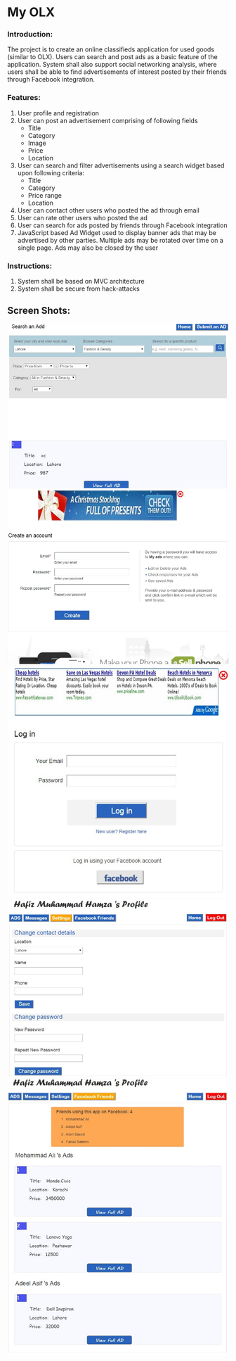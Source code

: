 # My OLX

### Introduction:
The project is to create an online classifieds application for used goods (similar to OLX). Users can search and post ads as a basic feature of the application. System shall also support social networking analysis, where users shall be able to find advertisements of interest posted by their friends through Facebook integration.

### Features:
1. User profile and registration
2. User can post an advertisement comprising of following fields
   - Title
   - Category
   - Image
   - Price
   - Location
3. User can search and filter advertisements using a search widget based upon following criteria:
   - Title
   - Category
   - Price range
   - Location
4. User can contact other users who posted the ad through email
5. User can rate other users who posted the ad
6. User can search for ads posted by friends through Facebook integration
7. JavaScript based Ad Widget used to display banner ads that may be advertised by other parties. Multiple ads may be rotated over time on a single page. Ads may also be closed by the user

### Instructions:
1. System shall be based on MVC architecture
2. System shall be secure from hack-attacks

## Screen Shots:

![](https://github.com/hmhamza/my-olx-project-web-programming-spring2015/blob/master/Screenshots/1.%20Search%20Ad.jpg)
![](https://github.com/hmhamza/my-olx-project-web-programming-spring2015/blob/master/Screenshots/2.%20Sign%20Up.jpg)
![](https://github.com/hmhamza/my-olx-project-web-programming-spring2015/blob/master/Screenshots/3.%20Log%20in.jpg)
![](https://github.com/hmhamza/my-olx-project-web-programming-spring2015/blob/master/Screenshots/4.%20Account%20Settings.jpg)
![](https://github.com/hmhamza/my-olx-project-web-programming-spring2015/blob/master/Screenshots/5.%20Facebook%20Friends.jpg)
